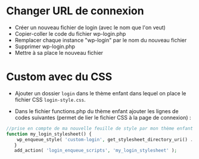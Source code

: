 # Changer URL de connexion

* Créer un nouveau fichier de login (avec le nom que l'on veut)
* Copier-coller le code du fichier wp-login.php
* Remplacer chaque instance "wp-login" par le nom du nouveau fichier
* Supprimer wp-login.php
* Mettre à sa place le nouveau fichier

# Custom avec du CSS

* Ajouter un dossier `login` dans le thème enfant dans lequel on place le fichier CSS `login-style.css`.

* Dans le fichier functions.php du thème enfant ajouter les lignes de codes suivantes (permet de lier le fichier CSS à la page de connexion) :
```php
//prise en compte de ma nouvelle feuille de style par mon thème enfant
function my_login_stylesheet() {
	wp_enqueue_style( 'custom-login', get_stylesheet_directory_uri() . '/login/login-style.css' );
   }
   add_action( 'login_enqueue_scripts', 'my_login_stylesheet' );
```
